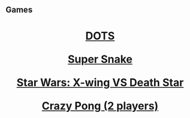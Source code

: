 ## Games

<center>
<h1>
<a href="https://jroo3121.github.io/projects/dotsgame.html">DOTS</a>
    <p>
<a href="https://jroo3121.github.io/projects/supersnake.html">Super Snake</a>
  <p>
<a href="https://jroo3121.github.io/projects/xwing.html">Star Wars: X-wing VS Death Star</a>
    <p>
        <a href="">Crazy Pong (2 players)</a>
